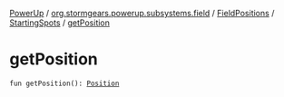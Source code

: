 [PowerUp](../../../index.md) / [org.stormgears.powerup.subsystems.field](../../index.md) / [FieldPositions](../index.md) / [StartingSpots](index.md) / [getPosition](./get-position.md)

# getPosition

`fun getPosition(): `[`Position`](../../../org.stormgears.powerup.subsystems.navigator/-position/index.md)